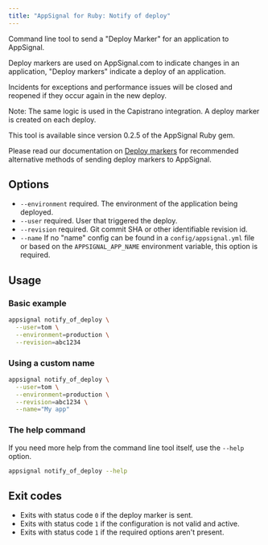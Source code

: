```yaml
---
title: "AppSignal for Ruby: Notify of deploy"
---
```


Command line tool to send a "Deploy Marker" for an application to AppSignal.

Deploy markers are used on AppSignal.com to indicate changes in an application,
"Deploy markers" indicate a deploy of an application.

Incidents for exceptions and performance issues will be closed and reopened if
they occur again in the new deploy.

Note: The same logic is used in the Capistrano integration. A deploy marker is
created on each deploy.

This tool is available since version 0.2.5 of the AppSignal Ruby gem.

Please read our documentation on [Deploy markers] for recommended alternative
methods of sending deploy markers to AppSignal.

## Options

- `--environment` required. The environment of the application being deployed.
- `--user` required. User that triggered the deploy.
- `--revision` required. Git commit SHA or other identifiable revision id.
- `--name` If no "name" config can be found in a `config/appsignal.yml`
  file or based on the `APPSIGNAL_APP_NAME` environment variable, this
  option is required.

## Usage

### Basic example

```bash
appsignal notify_of_deploy \
  --user=tom \
  --environment=production \
  --revision=abc1234
```

### Using a custom name

```bash
appsignal notify_of_deploy \
  --user=tom \
  --environment=production \
  --revision=abc1234 \
  --name="My app"
```

### The help command

If you need more help from the command line tool itself, use the `--help`
option.

```bash
appsignal notify_of_deploy --help
```

## Exit codes

- Exits with status code `0` if the deploy marker is sent.
- Exits with status code `1` if the configuration is not valid and active.
- Exits with status code `1` if the required options aren't present.

[Deploy markers]: /application/markers/deploy-markers.html
